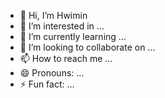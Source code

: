 - 👋 Hi, I’m Hwimin
- 👀 I’m interested in ...
- 🌱 I’m currently learning ...
- 💞️ I’m looking to collaborate on ...
- 📫 How to reach me ...
- 😄 Pronouns: ...
- ⚡ Fun fact: ...

<!---
Hwimeaning/Hwimeaning is a ✨ special ✨ repository because its `README.md` (this file) appears on your GitHub profile.
You can click the Preview link to take a look at your changes.
--->
